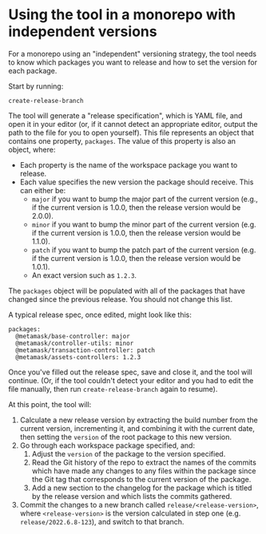 # Using the tool in a monorepo with independent versions

For a monorepo using an "independent" versioning strategy, the tool needs to know which packages you want to release and how to set the version for each package.

Start by running:

```
create-release-branch
```

The tool will generate a "release specification", which is YAML file, and open it in your editor (or, if it cannot detect an appropriate editor, output the path to the file for you to open yourself). This file represents an object that contains one property, `packages`. The value of this property is also an object, where:

- Each property is the name of the workspace package you want to release.
- Each value specifies the new version the package should receive. This can either be:
  - `major` if you want to bump the major part of the current version (e.g., if the current version is 1.0.0, then the release version would be 2.0.0).
  - `minor` if you want to bump the minor part of the current version (e.g. if the current version is 1.0.0, then the release version would be 1.1.0).
  - `patch` if you want to bump the patch part of the current version (e.g. if the current version is 1.0.0, then the release version would be 1.0.1).
  - An exact version such as `1.2.3`.

The `packages` object will be populated with all of the packages that have changed since the previous release. You should not change this list.

A typical release spec, once edited, might look like this:

```
packages:
  @metamask/base-controller: major
  @metamask/controller-utils: minor
  @metamask/transaction-controller: patch
  @metamask/assets-controllers: 1.2.3
```

Once you've filled out the release spec, save and close it, and the tool will continue. (Or, if the tool couldn't detect your editor and you had to edit the file manually, then run `create-release-branch` again to resume).

At this point, the tool will:

1. Calculate a new release version by extracting the build number from the current version, incrementing it, and combining it with the current date, then setting the `version` of the root package to this new version.
2. Go through each workspace package specified, and:
   1. Adjust the `version` of the package to the version specified.
   2. Read the Git history of the repo to extract the names of the commits which have made any changes to any files within the package since the Git tag that corresponds to the current version of the package.
   3. Add a new section to the changelog for the package which is titled by the release version and which lists the commits gathered.
3. Commit the changes to a new branch called `release/<release-version>`, where `<release-version>` is the version calculated in step one (e.g. `release/2022.6.8-123`), and switch to that branch.
